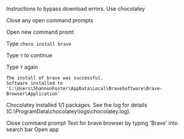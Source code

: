 Instructions to bypass download errors.
Use chocolatey

Close any open command prompts

Open new command promt

Type `choco install brave`

Type `Y` to continue

Type `Y` again

    The install of brave was successful.
    Software installed to 'C:\Users\ShannonFoster\AppData\Local\BraveSoftware\Brave-Browser\Application'

  Chocolatey installed 1/1 packages.
  See the log for details (C:\ProgramData\chocolatey\logs\chocolatey.log).

Close command prompt
Test for brave browser by typing 'Brave' into search bar
Open app
